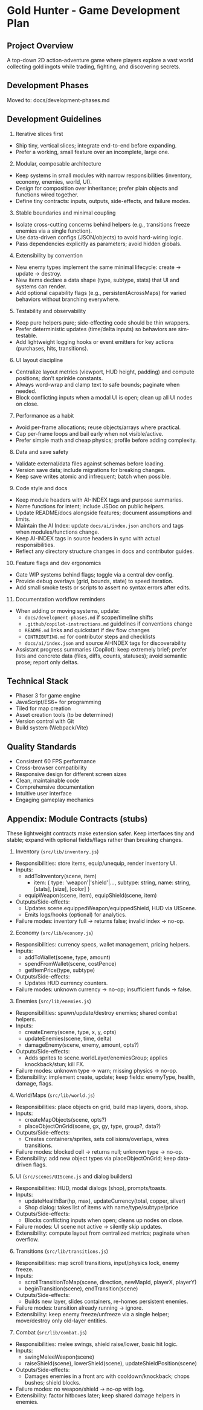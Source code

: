 # Gold Hunter - Game Development Plan

## Project Overview
A top-down 2D action-adventure game where players explore a vast world collecting gold ingots while trading, fighting, and discovering secrets.

## Development Phases

Moved to: docs/development-phases.md

## Development Guidelines
1. Iterative slices first
  - Ship tiny, vertical slices; integrate end-to-end before expanding.
  - Prefer a working, small feature over an incomplete, large one.

2. Modular, composable architecture
  - Keep systems in small modules with narrow responsibilities (inventory, economy, enemies, world, UI).
  - Design for composition over inheritance; prefer plain objects and functions wired together.
  - Define tiny contracts: inputs, outputs, side-effects, and failure modes.

3. Stable boundaries and minimal coupling
  - Isolate cross-cutting concerns behind helpers (e.g., transitions freeze enemies via a single function).
  - Use data-driven configs (JSON/objects) to avoid hard-wiring logic.
  - Pass dependencies explicitly as parameters; avoid hidden globals.

4. Extensibility by convention
  - New enemy types implement the same minimal lifecycle: create -> update -> destroy.
  - New items declare a data shape (type, subtype, stats) that UI and systems can render.
  - Add optional capability flags (e.g., persistentAcrossMaps) for varied behaviors without branching everywhere.

5. Testability and observability
  - Keep pure helpers pure; side-effecting code should be thin wrappers.
  - Prefer deterministic updates (time/delta inputs) so behaviors are sim-testable.
  - Add lightweight logging hooks or event emitters for key actions (purchases, hits, transitions).

6. UI layout discipline
  - Centralize layout metrics (viewport, HUD height, padding) and compute positions; don’t sprinkle constants.
  - Always word-wrap and clamp text to safe bounds; paginate when needed.
  - Block conflicting inputs when a modal UI is open; clean up all UI nodes on close.

7. Performance as a habit
  - Avoid per-frame allocations; reuse objects/arrays where practical.
  - Cap per-frame loops and bail early when not visible/active.
  - Prefer simple math and cheap physics; profile before adding complexity.

8. Data and save safety
  - Validate external/data files against schemas before loading.
  - Version save data; include migrations for breaking changes.
  - Keep save writes atomic and infrequent; batch when possible.

9. Code style and docs
  - Keep module headers with AI-INDEX tags and purpose summaries.
  - Name functions for intent; include JSDoc on public helpers.
  - Update README/docs alongside features; document assumptions and limits.
  - Maintain the AI Index: update `docs/ai/index.json` anchors and tags when modules/functions change.
  - Keep AI-INDEX tags in source headers in sync with actual responsibilities.
  - Reflect any directory structure changes in docs and contributor guides.

10. Feature flags and dev ergonomics
  - Gate WIP systems behind flags; toggle via a central dev config.
  - Provide debug overlays (grid, bounds, state) to speed iteration.
  - Add small smoke tests or scripts to assert no syntax errors after edits.

11. Documentation workflow reminders
  - When adding or moving systems, update:
    - `docs/development-phases.md` if scope/timeline shifts
    - `.github/copilot-instructions.md` guidelines if conventions change
    - `README.md` links and quickstart if dev flow changes
    - `CONTRIBUTING.md` for contributor steps and checklists
    - `docs/ai/index.json` and source AI-INDEX tags for discoverability
  - Assistant progress summaries (Copilot): keep extremely brief; prefer lists and concrete data (files, diffs, counts, statuses); avoid semantic prose; report only deltas.

## Technical Stack
- Phaser 3 for game engine
- JavaScript/ES6+ for programming
- Tiled for map creation
- Asset creation tools (to be determined)
- Version control with Git
- Build system (Webpack/Vite)

## Quality Standards
- Consistent 60 FPS performance
- Cross-browser compatibility
- Responsive design for different screen sizes
- Clean, maintainable code
- Comprehensive documentation
- Intuitive user interface
- Engaging gameplay mechanics

## Appendix: Module Contracts (stubs)

These lightweight contracts make extension safer. Keep interfaces tiny and stable; expand with optional fields/flags rather than breaking changes.

1) Inventory (`src/lib/inventory.js`)
- Responsibilities: store items, equip/unequip, render inventory UI.
- Inputs:
  - addToInventory(scene, item)
    - item: { type: 'weapon'|'shield'|..., subtype: string, name: string, [stats], [size], [color] }
  - equipWeapon(scene, item), equipShield(scene, item)
- Outputs/Side-effects:
  - Updates scene.equippedWeapon/equippedShield, HUD via UIScene.
  - Emits logs/hooks (optional) for analytics.
- Failure modes: inventory full → returns false; invalid index → no-op.

2) Economy (`src/lib/economy.js`)
- Responsibilities: currency specs, wallet management, pricing helpers.
- Inputs:
  - addToWallet(scene, type, amount)
  - spendFromWallet(scene, costPence)
  - getItemPrice(type, subtype)
- Outputs/Side-effects:
  - Updates HUD currency counters.
- Failure modes: unknown currency → no-op; insufficient funds → false.

3) Enemies (`src/lib/enemies.js`)
- Responsibilities: spawn/update/destroy enemies; shared combat helpers.
- Inputs:
  - createEnemy(scene, type, x, y, opts)
  - updateEnemies(scene, time, delta)
  - damageEnemy(scene, enemy, amount, opts?)
- Outputs/Side-effects:
  - Adds sprites to scene.worldLayer/enemiesGroup; applies knockback/stun; kill FX.
- Failure modes: unknown type → warn; missing physics → no-op.
- Extensibility: implement create<Enemy>, update<Enemy>; keep fields: enemyType, health, damage, flags.

4) World/Maps (`src/lib/world.js`)
- Responsibilities: place objects on grid, build map layers, doors, shop.
- Inputs:
  - createMapObjects(scene, opts?)
  - placeObjectOnGrid(scene, gx, gy, type, group?, data?)
- Outputs/Side-effects:
  - Creates containers/sprites, sets collisions/overlaps, wires transitions.
- Failure modes: blocked cell → returns null; unknown type → no-op.
- Extensibility: add new object types via placeObjectOnGrid; keep data-driven flags.

5) UI (`src/scenes/UIScene.js` and dialog builders)
- Responsibilities: HUD, modal dialogs (shop), prompts/toasts.
- Inputs:
  - updateHealthBar(hp, max), updateCurrency(total, copper, silver)
  - Shop dialog: takes list of items with name/type/subtype/price
- Outputs/Side-effects:
  - Blocks conflicting inputs when open; cleans up nodes on close.
- Failure modes: UI scene not active → silently skip updates.
- Extensibility: compute layout from centralized metrics; paginate when overflow.

6) Transitions (`src/lib/transitions.js`)
- Responsibilities: map scroll transitions, input/physics lock, enemy freeze.
- Inputs:
  - scrollTransitionToMap(scene, direction, newMapId, playerX, playerY)
  - beginTransition(scene), endTransition(scene)
- Outputs/Side-effects:
  - Builds new layer, slides containers, re-homes persistent enemies.
- Failure modes: transition already running → ignore.
- Extensibility: keep enemy freeze/unfreeze via a single helper; move/destroy only old-layer entities.

7) Combat (`src/lib/combat.js`)
- Responsibilities: melee swings, shield raise/lower, basic hit logic.
- Inputs:
  - swingMeleeWeapon(scene)
  - raiseShield(scene), lowerShield(scene), updateShieldPosition(scene)
- Outputs/Side-effects:
  - Damages enemies in a front arc with cooldown/knockback; chops bushes; shield blocks.
- Failure modes: no weapon/shield → no-op with log.
- Extensibility: factor hitboxes later; keep shared damage helpers in enemies.
